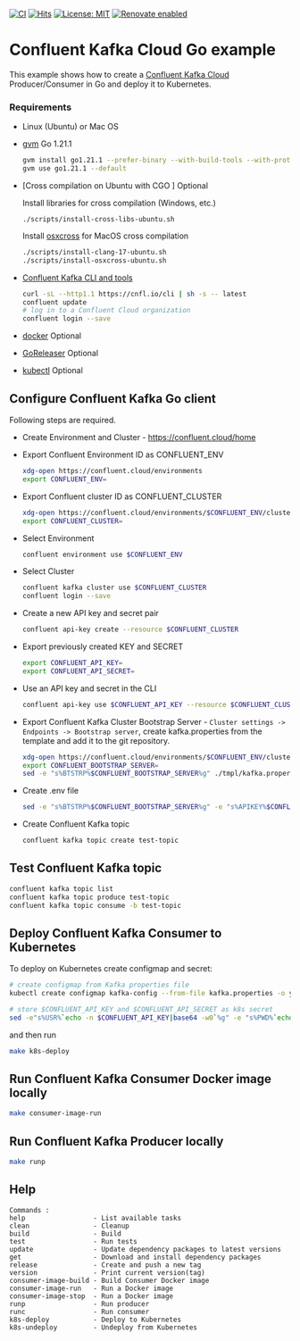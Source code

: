 [![CI](https://github.com/AndriyKalashnykov/go-kafka-confluent-examples/actions/workflows/ci.yml/badge.svg)](https://github.com/AndriyKalashnykov/go-kafka-confluent-examples/actions/workflows/ci.yml)
[![Hits](https://hits.seeyoufarm.com/api/count/incr/badge.svg?url=https%3A%2F%2Fgithub.com%2FAndriyKalashnykov%2Fgo-kafka-confluent-examples&count_bg=%2379C83D&title_bg=%23555555&icon=&icon_color=%23E7E7E7&title=hits&edge_flat=false)](https://hits.seeyoufarm.com)
[![License: MIT](https://img.shields.io/badge/License-MIT-green.svg)](https://opensource.org/licenses/MIT)
[![Renovate enabled](https://img.shields.io/badge/renovate-enabled-brightgreen.svg)](https://app.renovatebot.com/dashboard#github/AndriyKalashnykov/go-kafka-confluent-examples)
# Confluent Kafka Cloud Go example

This example shows how to create a [Confluent Kafka Cloud](https://confluent.cloud/) Producer/Consumer in Go
and deploy it to Kubernetes.

### Requirements

- Linux (Ubuntu) or Mac OS
- [gvm](https://github.com/moovweb/gvm) Go 1.21.1
  ```bash
  gvm install go1.21.1 --prefer-binary --with-build-tools --with-protobuf
  gvm use go1.21.1 --default
  ```
- [Cross compilation on Ubuntu with CGO ] Optional

  Install libraries for cross compilation (Windows, etc.)
  ```
  ./scripts/install-cross-libs-ubuntu.sh
  ```
  Install [osxcross](https://github.com/tpoechtrager/osxcross) for MacOS cross compilation
    ```bash
  ./scripts/install-clang-17-ubuntu.sh
  ./scripts/install-osxcross-ubuntu.sh
  ```
  
- [Confluent Kafka CLI and tools](https://confluent.cloud/environments/env-pr7kdm/clusters/lkc-v1007n/integrations/cli)
  ```bash
  curl -sL --http1.1 https://cnfl.io/cli | sh -s -- latest
  confluent update
  # log in to a Confluent Cloud organization
  confluent login --save
  ```
- [docker](https://docs.docker.com/engine/install/) Optional
- [GoReleaser](https://goreleaser.com/install/) Optional
- [kubectl](https://kubernetes.io/docs/tasks/tools/#kubectl) Optional

## Configure Confluent Kafka Go client

Following steps are required.

- Create Environment and Cluster - https://confluent.cloud/home
- Export Confluent Environment ID as CONFLUENT_ENV
  ```bash
  xdg-open https://confluent.cloud/environments
  export CONFLUENT_ENV=
  ```
- Export Confluent cluster ID as CONFLUENT_CLUSTER
  ```bash
  xdg-open https://confluent.cloud/environments/$CONFLUENT_ENV/clusters
  export CONFLUENT_CLUSTER=
  ```
- Select Environment
  ```bash
  confluent environment use $CONFLUENT_ENV
  ```
- Select Cluster
  ```bash
  confluent kafka cluster use $CONFLUENT_CLUSTER
  confluent login --save
  ```
- Create a new API key and secret pair
  ```bash
  confluent api-key create --resource $CONFLUENT_CLUSTER
  ```
- Export previously created KEY and SECRET
  ```bash
  export CONFLUENT_API_KEY=
  export CONFLUENT_API_SECRET=
  ```

- Use an API key and secret in the CLI
  ```bash
  confluent api-key use $CONFLUENT_API_KEY --resource $CONFLUENT_CLUSTER
  ```

- Export Confluent Kafka Cluster Bootstrap Server - `Cluster settings -> Endpoints -> Bootstrap server`, create 
  kafka.properties from the template and add it to the git repository.
  ```bash
  xdg-open https://confluent.cloud/environments/$CONFLUENT_ENV/clusters/$CONFLUENT_CLUSTER/settings/kafka
  export CONFLUENT_BOOTSTRAP_SERVER=
  sed -e "s%BTSTRP%$CONFLUENT_BOOTSTRAP_SERVER%g" ./tmpl/kafka.properties.tmpl > ./kafka.properties
  ```
- Create .env file
  ```bash
  sed -e "s%BTSTRP%$CONFLUENT_BOOTSTRAP_SERVER%g" -e "s%APIKEY%$CONFLUENT_API_KEY%g" -e "s%APISECRET%$CONFLUENT_API_SECRET%g" ./tmpl/.env.tmpl > ./.env
  ```
- Create Confluent Kafka topic
  ```bash
  confluent kafka topic create test-topic
  ```

## Test Confluent Kafka topic

```bash
confluent kafka topic list
confluent kafka topic produce test-topic
confluent kafka topic consume -b test-topic
```

## Deploy Confluent Kafka Consumer to Kubernetes

To deploy on Kubernetes create configmap and secret:

```bash
# create configmap from Kafka properties file
kubectl create configmap kafka-config --from-file kafka.properties -o yaml --dry-run=client >./k8s/cm.yaml

# store $CONFLUENT_API_KEY and $CONFLUENT_API_SECRET as k8s secret
sed -e"s%USR%`echo -n $CONFLUENT_API_KEY|base64 -w0`%g" -e "s%PWD%`echo -n $CONFLUENT_API_SECRET|base64 -w0`%g" ./tmpl/sc.yaml.tmpl > ./k8s/sc.yaml
```

and then run

```bash
make k8s-deploy
```

## Run Confluent Kafka Consumer Docker image locally

```bash
make consumer-image-run
```

## Run Confluent Kafka Producer locally

```bash
make runp
```

## Help

```text
Commands :
help                 - List available tasks
clean                - Cleanup
build                - Build
test                 - Run tests
update               - Update dependency packages to latest versions
get                  - Download and install dependency packages
release              - Create and push a new tag
version              - Print current version(tag)
consumer-image-build - Build Consumer Docker image
consumer-image-run   - Run a Docker image
consumer-image-stop  - Run a Docker image
runp                 - Run producer
runc                 - Run consumer
k8s-deploy           - Deploy to Kubernetes
k8s-undeploy         - Undeploy from Kubernetes
```
